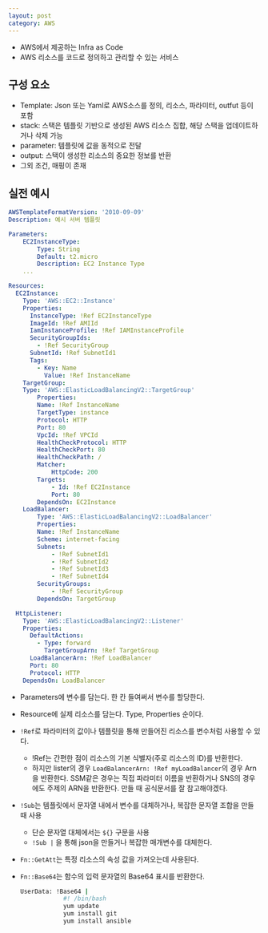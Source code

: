 ```yaml
---
layout: post
category: AWS
---
```

- AWS에서 제공하는 Infra as Code
- AWS 리소스를 코드로 정의하고 관리할 수 있는 서비스

## 구성 요소
- Template: Json 또는 Yaml로 AWS소스를 정의, 리소스, 파라미터, outfut 등이 포함
- stack: 스택은 템플릿 기반으로 생성된 AWS 리소스 집합, 해당 스택을 업데이트하거나 삭제 가능
- parameter: 템플릿에 값을 동적으로 전달
- output: 스택이 생성한 리소스의 중요한 정보를 반환
- 그외 조건, 매핑이 존재

## 실전 예시
```yaml
AWSTemplateFormatVersion: '2010-09-09'
Description: 예시 서버 템플릿

Parameters:
    EC2InstanceType:
        Type: String
        Default: t2.micro
        Description: EC2 Instance Type
    ...

Resources:
  EC2Instance:
    Type: 'AWS::EC2::Instance'
    Properties:
      InstanceType: !Ref EC2InstanceType
      ImageId: !Ref AMIId
      IamInstanceProfile: !Ref IAMInstanceProfile
      SecurityGroupIds:
        - !Ref SecurityGroup
      SubnetId: !Ref SubnetId1
      Tags:
        - Key: Name
          Value: !Ref InstanceName
    TargetGroup:
    Type: 'AWS::ElasticLoadBalancingV2::TargetGroup'
        Properties:
        Name: !Ref InstanceName
        TargetType: instance
        Protocol: HTTP
        Port: 80
        VpcId: !Ref VPCId
        HealthCheckProtocol: HTTP
        HealthCheckPort: 80
        HealthCheckPath: /
        Matcher:
            HttpCode: 200
        Targets:
            - Id: !Ref EC2Instance
            Port: 80
        DependsOn: EC2Instance
    LoadBalancer:
        Type: 'AWS::ElasticLoadBalancingV2::LoadBalancer'
        Properties:
        Name: !Ref InstanceName
        Scheme: internet-facing
        Subnets:
            - !Ref SubnetId1
            - !Ref SubnetId2
            - !Ref SubnetId3
            - !Ref SubnetId4
        SecurityGroups:
            - !Ref SecurityGroup
        DependsOn: TargetGroup

  HttpListener:
    Type: 'AWS::ElasticLoadBalancingV2::Listener'
    Properties:
      DefaultActions:
        - Type: forward
          TargetGroupArn: !Ref TargetGroup
      LoadBalancerArn: !Ref LoadBalancer
      Port: 80
      Protocol: HTTP
    DependsOn: LoadBalancer
```
- Parameters에 변수를 담는다. 한 칸 들여써서 변수를 할당한다.
- Resource에 실제 리소스를 담는다. Type, Properties 순이다.
- `!Ref`로 파라미터의 값이나 템플릿을 통해 만들어진 리소스를 변수처럼 사용할 수 있다.
    - !Ref는 간편한 점이 리소스의 기본 식별자(주로 리소스의 ID)를 반환한다.
    - 하지만 lister의 경우 `LoadBalancerArn: !Ref myLoadBalancer`의 경우 Arn을 반환한다. SSM같은 경우는 직접 파라미터 이름을 반환하거나 SNS의 경우에도 주제의 ARN을 반환한다. 만들 때 공식문서를 잘 참고해야겠다.
- `!Sub`는 템플릿에서 문자열 내에서 변수를 대체하거나, 복잡한 문자열 조합을 만들 때 사용
    - 단순 문자열 대체에서는 `${}` 구문을 사용
    - `!Sub |` 을 통해 json을 만들거나 복잡한 매개변수를 대체한다.
- `Fn::GetAtt`는 특정 리소스의 속성 값을 가져오는데 사용된다.
- `Fn::Base64`는 함수의 입력 문자열의 Base64 표시를 반환한다.

    ```bash
    UserData: !Base64 |
                #! /bin/bash
                yum update
                yum install git
                yum install ansible
    ```